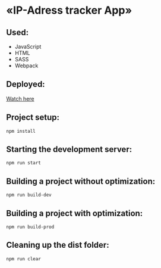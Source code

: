 # «IP-Adress tracker App»

## Used:
- JavaScript
- HTML
- SASS
- Webpack

## Deployed:
[Watch here](https://nda17.github.io/IP-Adress-tracker-app/)

## Project setup:
```
npm install 
```

## Starting the development server:
```
npm run start
```

## Building a project without optimization:
```
npm run build-dev
```

## Building a project with optimization:
```
npm run build-prod
```

## Cleaning up the dist folder:
```
npm run clear
```
